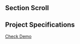 ## Section Scroll

## Project Specifications

[Check Demo](https://wwdbsh.github.io/vanilla-js-projects/projects/section-scroll/)